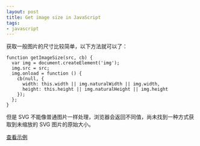 ```yaml
---
layout: post
title: Get image size in JavaScript
tags:
- javascript
---
```


获取一般图片的尺寸比较简单，以下方法就可以了：

```
function getImageSize(src, cb) {
  var img = document.createElement('img');
  img.src = src;
  img.onload = function () {
    cb(null, {
      width: this.width || img.naturalWidth || img.width,
      height: this.height || img.naturalHeight || img.height
    });
  };
}
```

但是 SVG 不能像普通图片一样处理，浏览器会返回不同值，尚未找到一种方式获取到未缩放的 SVG 图片的原始大小。

<a href="/static/image-size.html">查看示例</a>

